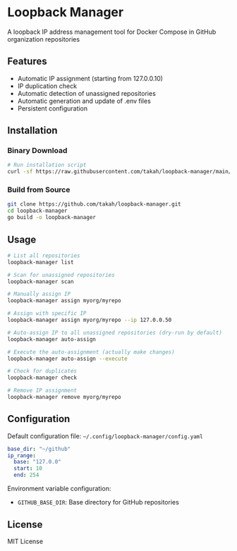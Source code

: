# Loopback Manager

A loopback IP address management tool for Docker Compose in GitHub organization repositories

## Features

- Automatic IP assignment (starting from 127.0.0.10)
- IP duplication check
- Automatic detection of unassigned repositories
- Automatic generation and update of .env files
- Persistent configuration

## Installation

### Binary Download
```bash
# Run installation script
curl -sf https://raw.githubusercontent.com/takah/loopback-manager/main/scripts/install.sh | bash
```

### Build from Source
```bash
git clone https://github.com/takah/loopback-manager.git
cd loopback-manager
go build -o loopback-manager
```

## Usage

```bash
# List all repositories
loopback-manager list

# Scan for unassigned repositories
loopback-manager scan

# Manually assign IP
loopback-manager assign myorg/myrepo

# Assign with specific IP
loopback-manager assign myorg/myrepo --ip 127.0.0.50

# Auto-assign IP to all unassigned repositories (dry-run by default)
loopback-manager auto-assign

# Execute the auto-assignment (actually make changes)
loopback-manager auto-assign --execute

# Check for duplicates
loopback-manager check

# Remove IP assignment
loopback-manager remove myorg/myrepo
```

## Configuration

Default configuration file: `~/.config/loopback-manager/config.yaml`

```yaml
base_dir: "~/github"
ip_range:
  base: "127.0.0"
  start: 10
  end: 254
```

Environment variable configuration:
- `GITHUB_BASE_DIR`: Base directory for GitHub repositories

## License

MIT License
